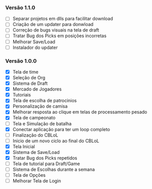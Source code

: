 ### Versão 1.1.0

- [ ] Separar projetos em dlls para facilitar download
- [ ] Criação de um updater para donwload
- [ ] Correção de bugs visuais na tela de draft
- [ ] Tratar Bug dos Picks em posições incorretas
- [ ] Melhorar Save/Load
- [ ] Instalador do updater

### Versão 1.0.0

- [x] Tela de time
- [x] Seleção de Org
- [x] Sistema de Draft
- [x] Mercado de Jogadores
- [x] Tutoriais
- [x] Tela de escolha de patrocinios
- [x] Personalização de camisa 
- [x] Melhorar resposta ao clique em telas de processamento pesado
- [x] Tela de campeonato
- [ ] Tela e Simulação de batalha
- [x] Conectar aplicação para ter um loop completo
- [ ] Finalização do CBLoL
- [ ] Inicio de um novo ciclo ao final do CBLoL
- [x] Tela Inicial
- [x] Sistema de Save/Load
- [x] Tratar Bug dos Picks repetidos
- [ ] Tela de tutorial para Draft/Game
- [ ] Sistema de Escolhas durante a semana
- [ ] Tela de Opções
- [ ] Melhorar Tela de Login